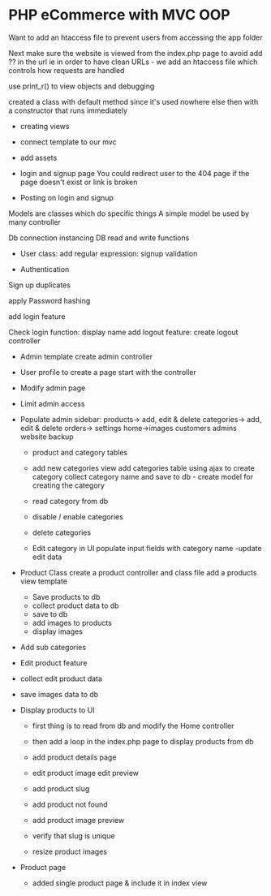 # PHP eCommerce with MVC OOP

Want to add an htaccess file to prevent users from accessing the app folder

Next make sure the website is viewed from the index.php page to avoid add ?? in the url ie in order to have clean URLs - we add an htaccess file which controls how requests are handled

use print_r() to view objects and debugging

created a class with default method since it's used nowhere else
then with a constructor that runs immediately

- creating views

* connect template to our mvc
* add assets

* login and signup page
  You could redirect user to the 404 page if the page doesn't exist or link is broken

* Posting on login and signup

Models are classes which do specific things
A simple model be used by many controller

Db connection instancing
DB read and write functions

- User class:
  add regular expression:
  signup validation

- Authentication

Sign up duplicates

apply Password hashing

add login feature

Check login function: display name
add logout feature: create logout controller

- Admin template
  create admin controller

- User profile
  to create a page start with the controller

- Modify admin page

- Limit admin access

- Populate admin sidebar:
  products-> add, edit & delete
  categories-> add, edit & delete
  orders->
  settings
  home->images
  customers
  admins
  website backup

  - product and category tables

  - add new categories view
    add categories table
    using ajax to create category
    collect category name and save to db - create model for creating the category

  - read category from db

  - disable / enable categories
  - delete categories

  - Edit category in UI
    populate input fields with category name
    -update edit data

- Product Class
  create a product controller and class file
  add a products view template

  - Save products to db
  - collect product data to db
  - save to db
  - add images to products
  - display images

- Add sub categories

- Edit product feature
- collect edit product data
- save images data to db

- Display products to UI

  - first thing is to read from db and modify the Home controller
  - then add a loop in the index.php page to display products from db

  - add product details page
  - edit product image edit preview

  - add product slug
  - add product not found
  - add product image preview
  - verify that slug is unique
  - resize product images

- Product page
  - added single product page & include it in index view
